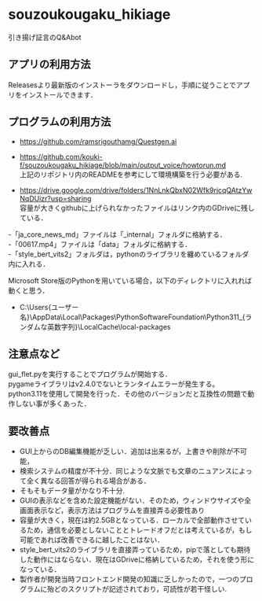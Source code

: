 # souzoukougaku_hikiage
引き揚げ証言のQ&amp;Abot

## アプリの利用方法
Releasesより最新版のインストーラをダウンロードし，手順に従うことでアプリをインストールできます．  

## プログラムの利用方法
- https://github.com/ramsrigouthamg/Questgen.ai  
- https://github.com/kouki-f/souzoukougaku_hikiage/blob/main/output_voice/howtorun.md  
上記のリポジトリ内のREADMEを参考にして環境構築を行う必要がある.  

- https://drive.google.com/drive/folders/1NnLnkQbxN02Wfk9rjcqQAtzYwNqDUizr?usp=sharing  
容量が大きくgithubに上げられなかったファイルはリンク内のGDriveに残している．  

-「ja_core_news_md」ファイルは「_internal」フォルダに格納する．  
-「00617.mp4」ファイルは「data」フォルダに格納する．  
-「style_bert_vits2」フォルダは，pythonのライブラリを纏めているフォルダ内に入れる． 

Microsoft Store版のPythonを用いている場合，以下のディレクトリに入れれば動くと思う．  
- C:\Users\{ユーザー名}\AppData\Local\Packages\PythonSoftwareFoundation\Python311_{ランダムな英数字列}\LocalCache\local-packages


## 注意点など
gui_flet.pyを実行することでプログラムが開始する．  
pygameライブラリはv2.4.0でないとランタイムエラーが発生する。  
python3.11を使用して開発を行った．その他のバージョンだと互換性の問題で動作しない事が多くあった．  


## 要改善点
- GUI上からのDB編集機能が乏しい．追加は出来るが，上書きや削除が不可能，  
- 検索システムの精度が不十分．同じような文脈でも文章のニュアンスによって全く異なる回答が得られる場合がある．  
- そもそもデータ量がかなり不十分.  
- GUIの表示などを含めた設定機能がない．そのため，ウィンドウサイズや全画面表示など，表示方法はプログラムを直接弄る必要性あり  
- 容量が大きく，現在は約2.5GBとなっている．ローカルで全部動作させているため，通信を必要としないこととトレードオフだとは考えているが，もし可能であれば改善できるに越したことはない．
- style_bert_vits2のライブラリを直接弄っているため，pipで落としても期待した動作にはならない．現在はGDriveに格納しているため，それを使う形になっている．  
- 製作者が開発当時フロントエンド開発の知識に乏しかったので，一つのプログラムに殆どのスクリプトが記述されており，可読性が若干怪しい.  
